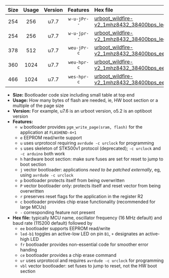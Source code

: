 |Size|Usage|Version|Features|Hex file|
|:-:|:-:|:-:|:-:|:--|
|254|256|u7.7|`w-u-jPr--`|[urboot_wildfire-v2_1mhz8432_38400bps_led+b7_ur_vbl.hex](https://raw.githubusercontent.com/stefanrueger/urboot.hex/main/boards/wildfire-v2/fcpu_1mhz8432/38400_bps/urboot_wildfire-v2_1mhz8432_38400bps_led+b7_ur_vbl.hex)|
|254|256|u7.7|`w-u-jpr--`|[urboot_wildfire-v2_1mhz8432_38400bps_led+b7_fr_ur_vbl.hex](https://raw.githubusercontent.com/stefanrueger/urboot.hex/main/boards/wildfire-v2/fcpu_1mhz8432/38400_bps/urboot_wildfire-v2_1mhz8432_38400bps_led+b7_fr_ur_vbl.hex)|
|378|512|u7.7|`weu-jPr-c`|[urboot_wildfire-v2_1mhz8432_38400bps_ee_led+b7_fr_ce_ur_vbl.hex](https://raw.githubusercontent.com/stefanrueger/urboot.hex/main/boards/wildfire-v2/fcpu_1mhz8432/38400_bps/urboot_wildfire-v2_1mhz8432_38400bps_ee_led+b7_fr_ce_ur_vbl.hex)|
|360|1024|u7.7|`weu-hpr-c`|[urboot_wildfire-v2_1mhz8432_38400bps_ee_led+b7_fr_ce_ur.hex](https://raw.githubusercontent.com/stefanrueger/urboot.hex/main/boards/wildfire-v2/fcpu_1mhz8432/38400_bps/urboot_wildfire-v2_1mhz8432_38400bps_ee_led+b7_fr_ce_ur.hex)|
|466|1024|u7.7|`wes-hpr-c`|[urboot_wildfire-v2_1mhz8432_38400bps_ee_led+b7_fr_ce.hex](https://raw.githubusercontent.com/stefanrueger/urboot.hex/main/boards/wildfire-v2/fcpu_1mhz8432/38400_bps/urboot_wildfire-v2_1mhz8432_38400bps_ee_led+b7_fr_ce.hex)|

- **Size:** Bootloader code size including small table at top end
- **Usage:** How many bytes of flash are needed, ie, HW boot section or a multiple of the page size
- **Version:** For example, u7.6 is an urboot version, o5.2 is an optiboot version
- **Features:**
  + `w` bootloader provides `pgm_write_page(sram, flash)` for the application at `FLASHEND-4+1`
  + `e` EEPROM read/write support
  + `u` uses urprotocol requiring `avrdude -c urclock` for programming
  + `s` uses skeleton of STK500v1 protocol (deprecated); `-c urclock` and `-c arduino` both work
  + `h` hardware boot section: make sure fuses are set for reset to jump to boot section
  + `j` vector bootloader: applications *need to be patched externally*, eg, using `avrdude -c urclock`
  + `p` bootloader protects itself from being overwritten
  + `P` vector bootloader only: protects itself and reset vector from being overwritten
  + `r` preserves reset flags for the application in the register R2
  + `c` bootloader provides chip erase functionality (recommended for large MCUs)
  + `-` corresponding feature not present
- **Hex file:** typically MCU name, oscillator frequency (16 MHz default) and baud rate (115200 default) followed by
  + `ee` bootloader supports EEPROM read/write
  + `led-b1` toggles an active-low LED on pin `B1`, `+` designates an active-high LED
  + `fr` bootloader provides non-essential code for smoother error handing
  + `ce` bootloader provides a chip erase command
  + `ur` uses urprotocol and requires `avrdude -c urclock` for programming
  + `vbl` vector bootloader: set fuses to jump to reset, not the HW boot section
